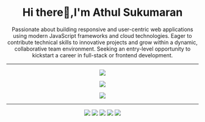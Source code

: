 <h1 align="center">
Hi there👋,I'm Athul Sukumaran
</h1>

<p align="center">
Passionate about building responsive and user-centric web applications using modern JavaScript frameworks and cloud technologies. Eager to contribute technical skills to innovative projects and grow within a dynamic, collaborative team environment. Seeking an entry-level opportunity to kickstart a career in full-stack or frontend development.
</p>

<hr>

<p align="center">
  <a href="https://skillicons.dev">
    <img src="https://skillicons.dev/icons?i=html,css,tailwind,js,react" />
  </a>
</p>

<p align="center">
  <a href="https://skillicons.dev">
    <img src="https://skillicons.dev/icons?i=nodejs,express,mongodb,npm,mysql,java"/>
  </a>
</p>

<p align="center">
  <a href="https://skillicons.dev">
    <img src="https://skillicons.dev/icons?i="vscode,postman,git,github/>
  </a>
</p>
</hr>
<hr>
<p align="center">
<img src="http://github-profile-summary-cards.vercel.app/api/cards/profile-details?username=athul457&theme=gruvbox"/>
 <img src="http://github-profile-summary-cards.vercel.app/api/cards/repos-per-language?username=athul457&theme=gruvbox&exclude={exclude}">
 <img src="http://github-profile-summary-cards.vercel.app/api/cards/most-commit-language?username=athul457&theme=gruvbox&exclude={exclude}">
 <img src="http://github-profile-summary-cards.vercel.app/api/cards/stats?username=athul457&theme=gruvbox">
 <img src="https://github-profile-summary-cards.vercel.app/api/cards/productive-time?username=athul457&theme=gruvbox&utcOffSet=330">
</p>
</hr>

